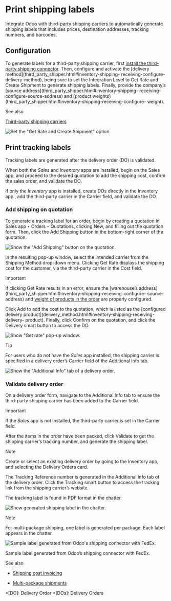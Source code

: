 # Print shipping labels

Integrate Odoo with [third-party shipping carriers](third_party_shipper.html)
to automatically generate shipping labels that includes prices, destination
addresses, tracking numbers, and barcodes.

## Configuration

To generate labels for a third-party shipping carrier, first [install the
third-party shipping connector](third_party_shipper.html). Then, configure and
activate the [delivery method](third_party_shipper.html#inventory-shipping-
receiving-configure-delivery-method), being sure to set the Integration Level
to Get Rate and Create Shipment to generate shipping labels. Finally, provide
the company’s [source address](third_party_shipper.html#inventory-shipping-
receiving-configure-source-address) and [product
weights](third_party_shipper.html#inventory-shipping-receiving-configure-
weight).

See also

[Third-party shipping carriers](third_party_shipper.html)

![Set the "Get Rate and Create Shipment"
option.](../../../../../_images/integration-level.png)

## Print tracking labels

Tracking labels are generated after the delivery order (DO) is validated.

When both the _Sales_ and _Inventory_ apps are installed, begin on the Sales
app, and proceed to the desired quotation to add the shipping cost, confirm
the sales order, and validate the DO.

If only the _Inventory_ app is installed, create DOs directly in the Inventory
app , add the third-party carrier in the Carrier field, and validate the DO.

### Add shipping on quotation

To generate a tracking label for an order, begin by creating a quotation in
Sales app ‣ Orders ‣ Quotations, clicking New, and filling out the quotation
form. Then, click the Add Shipping button in the bottom-right corner of the
quotation.

![Show the "Add Shipping" button on the
quotation.](../../../../../_images/add-shipping-button.png)

In the resulting pop-up window, select the intended carrier from the Shipping
Method drop-down menu. Clicking Get Rate displays the shipping cost for the
customer, via the third-party carrier in the Cost field.

Important

If clicking Get Rate results in an error, ensure the [warehouse’s
address](third_party_shipper.html#inventory-shipping-receiving-configure-
source-address) and [weight of products in the
order](third_party_shipper.html#inventory-shipping-receiving-configure-weight)
are properly configured.

Click Add to add the cost to the quotation, which is listed as the [configured
delivery product](delivery_method.html#inventory-shipping-receiving-delivery-
product). Finally, click Confirm on the quotation, and click the Delivery
smart button to access the DO.

![Show "Get rate" pop-up window.](../../../../../_images/get-rate.png)

Tip

For users who do not have the _Sales_ app installed, the shipping carrier is
specified in a delivery order’s Carrier field of the Additional Info tab.

![Show the "Additional Info" tab of a delivery
order.](../../../../../_images/additional-info-tab.png)

### Validate delivery order

On a delivery order form, navigate to the Additional Info tab to ensure the
third-party shipping carrier has been added to the Carrier field.

Important

If the _Sales_ app is not installed, the third-party carrier is set in the
Carrier field.

After the items in the order have been packed, click Validate to get the
shipping carrier’s tracking number, and generate the shipping label.

Note

Create or select an existing delivery order by going to the Inventory app, and
selecting the Delivery Orders card.

The Tracking Reference number is generated in the Additional Info tab of the
delivery order. Click the Tracking smart button to access the tracking link
from the shipping carrier’s website.

The tracking label is found in PDF format in the chatter.

![Show generated shipping label in the
chatter.](../../../../../_images/shipping-label.png)

Note

For multi-package shipping, one label is generated per package. Each label
appears in the chatter.

![Sample label generated from Odoo's shipping connector with
FedEx.](../../../../../_images/sample-label.png)

Sample label generated from Odoo’s shipping connector with FedEx.

See also

  * [Shipping cost invoicing](../advanced_operations_shipping/invoicing.html)

  * [Multi-package shipments](../advanced_operations_shipping/multipack.html)

  *[DO]: Delivery Order
  *[DOs]: Delivery Orders

